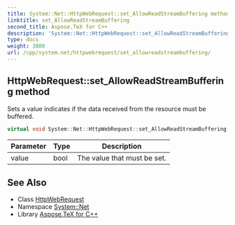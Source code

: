 ```yaml
---
title: System::Net::HttpWebRequest::set_AllowReadStreamBuffering method
linktitle: set_AllowReadStreamBuffering
second_title: Aspose.TeX for C++
description: 'System::Net::HttpWebRequest::set_AllowReadStreamBuffering method. Sets a value indicates if the data received from the resource must be buffered in C++.'
type: docs
weight: 3800
url: /cpp/system.net/httpwebrequest/set_allowreadstreambuffering/
---
```

## HttpWebRequest::set_AllowReadStreamBuffering method


Sets a value indicates if the data received from the resource must be buffered.

```cpp
virtual void System::Net::HttpWebRequest::set_AllowReadStreamBuffering(bool value)
```


| Parameter | Type | Description |
| --- | --- | --- |
| value | bool | The value that must be set. |

## See Also

* Class [HttpWebRequest](../)
* Namespace [System::Net](../../)
* Library [Aspose.TeX for C++](../../../)
